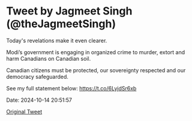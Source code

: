 # Tweet by Jagmeet Singh (@theJagmeetSingh)

Today's revelations make it even clearer.

Modi’s government is engaging in organized crime to murder, extort and harm Canadians on Canadian soil.

Canadian citizens must be protected, our sovereignty respected and our democracy safeguarded. 

See my full statement below: https://t.co/6LyjdSr6xb

Date: 2024-10-14 20:51:57

[Original Tweet](https://x.com/theJagmeetSingh/status/1845930566526308720)
